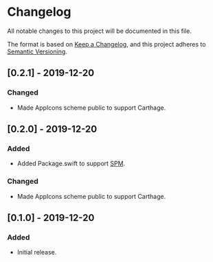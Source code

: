 # Changelog
All notable changes to this project will be documented in this file.

The format is based on [Keep a Changelog](https://keepachangelog.com/en/1.0.0/),
and this project adheres to [Semantic Versioning](https://semver.org/spec/v2.0.0.html).

## [0.2.1] - 2019-12-20
### Changed
- Made AppIcons scheme public to support Carthage.

## [0.2.0] - 2019-12-20
### Added
- Added Package.swift to support [SPM](https://swift.org/package-manager/).
### Changed
- Made AppIcons scheme public to support Carthage.

## [0.1.0] - 2019-12-20
### Added
- Initial release.